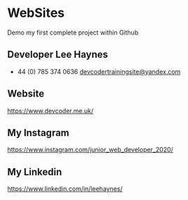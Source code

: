 # WebSites
Demo my first complete project within Github 

## Developer Lee Haynes
+ 44 (0) 785 374 0636 
devcodertrainingsite@yandex.com

## Website
https://www.devcoder.me.uk/

## My Instagram
https://www.instagram.com/junior_web_developer_2020/

## My Linkedin
https://www.linkedin.com/in/leehaynes/
